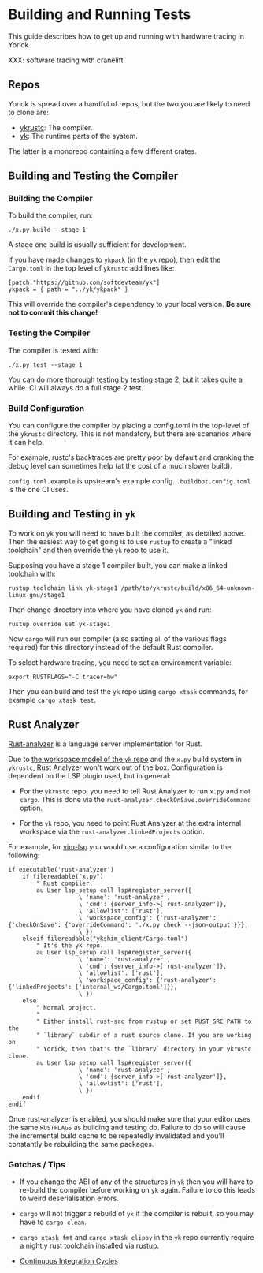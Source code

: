 # Building and Running Tests

This guide describes how to get up and running with hardware tracing in Yorick.

XXX: software tracing with cranelift.

## Repos

Yorick is spread over a handful of repos, but the two you are likely to need to clone are:

 - [ykrustc](https://github.com/softdevteam/ykrustc): The compiler.
 - [yk](https://github.com/softdevteam/ykrustc): The runtime parts of the system.

The latter is a monorepo containing a few different crates.

## Building and Testing the Compiler

### Building the Compiler

To build the compiler, run:
```
./x.py build --stage 1
```

A stage one build is usually sufficient for development.

If you have made changes to `ykpack` (in the `yk` repo), then edit the
`Cargo.toml` in the top level of `ykrustc` add lines like:

```
[patch."https://github.com/softdevteam/yk"]
ykpack = { path = "../yk/ykpack" }
```

This will override the compiler's dependency to your local version. **Be sure
not to commit this change!**

### Testing the Compiler

The compiler is tested with:
```
./x.py test --stage 1
```

You can do more thorough testing by testing stage 2, but it takes quite a
while. CI will always do a full stage 2 test.

### Build Configuration

You can configure the compiler by placing a config.toml in the top-level of the
`ykrustc` directory. This is not mandatory, but there are scenarios where it can help.

For example, rustc's backtraces are pretty poor by default and cranking the
debug level can sometimes help (at the cost of a much slower build).

`config.toml.example` is upstream's example config. `.buildbot.config.toml` is
the one CI uses.

## Building and Testing in `yk`

To work on `yk` you will need to have built the compiler, as detailed above.
Then the easiest way to get going is to use `rustup` to create a "linked
toolchain" and then override the `yk` repo to use it.

Supposing you have a stage 1 compiler built, you can make a linked toolchain with:
```
rustup toolchain link yk-stage1 /path/to/ykrustc/build/x86_64-unknown-linux-gnu/stage1
```

Then change directory into where you have cloned `yk` and run:
```
rustup override set yk-stage1
```

Now `cargo` will run our compiler (also setting all of the various flags
required) for this directory instead of the default Rust compiler.

To select hardware tracing, you need to set an environment variable:
```
export RUSTFLAGS="-C tracer=hw"
```

Then you can build and test the `yk` repo using `cargo xtask` commands, for
example `cargo xtask test`.

## Rust Analyzer

[Rust-analyzer](https://github.com/rust-analyzer/rust-analyzer)
is a language server implementation for Rust.

Due to [the workspace model of the `yk` repo](../tech/yk_structure.md) and the
`x.py` build system in `ykrustc`, Rust Analyzer won't work out of the box.
Configuration is dependent on the LSP plugin used, but in general:

 - For the `ykrustc` repo, you need to tell Rust Analyzer to run `x.py` and not
   `cargo`. This is done via the `rust-analyzer.checkOnSave.overrideCommand`
   option.

 - For the `yk` repo, you need to point Rust Analyzer at the extra internal
   workspace via the `rust-analyzer.linkedProjects` option.

For example, for [vim-lsp](https://github.com/prabirshrestha/vim-lsp) you would
use a configuration similar to the following:

```
if executable('rust-analyzer')
    if filereadable("x.py")
        " Rust compiler.
        au User lsp_setup call lsp#register_server({
                    \ 'name': 'rust-analyzer',
                    \ 'cmd': {server_info->['rust-analyzer']},
                    \ 'allowlist': ['rust'],
                    \ 'workspace_config': {'rust-analyzer': {'checkOnSave': {'overrideCommand': './x.py check --json-output'}}},
                    \ })
    elseif filereadable("ykshim_client/Cargo.toml")
        " It's the yk repo.
        au User lsp_setup call lsp#register_server({
                    \ 'name': 'rust-analyzer',
                    \ 'cmd': {server_info->['rust-analyzer']},
                    \ 'allowlist': ['rust'],
                    \ 'workspace_config': {'rust-analyzer': {'linkedProjects': ['internal_ws/Cargo.toml']}},
                    \ })
    else
        " Normal project.
        "
        " Either install rust-src from rustup or set RUST_SRC_PATH to the
        " `library` subdir of a rust source clone. If you are working on
        " Yorick, then that's the `library` directory in your ykrustc clone.
        au User lsp_setup call lsp#register_server({
                    \ 'name': 'rust-analyzer',
                    \ 'cmd': {server_info->['rust-analyzer']},
                    \ 'allowlist': ['rust'],
                    \ })
    endif
endif
```

Once rust-analyzer is enabled, you should make sure that your editor uses the
same `RUSTFLAGS` as building and testing do. Failure to do so will cause the
incremental build cache to be repeatedly invalidated and you'll constantly be
rebuilding the same packages.

### Gotchas / Tips

 - If you change the ABI of any of the structures in `yk` then you will have to
   re-build the compiler before working on `yk` again. Failure to do this leads
   to weird deserialisation errors.

 - `cargo` will not trigger a rebuild of `yk` if the compiler is rebuilt, so
   you may have to `cargo clean`.

 - `cargo xtask fmt` and `cargo xtask clippy` in the `yk` repo currently
   require a nightly rust toolchain installed via rustup.

 - [Continuous Integration Cycles](ci_cycles.md)
